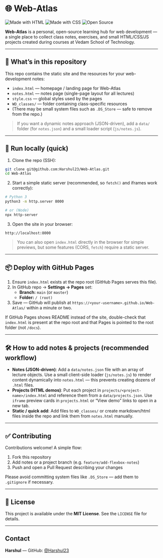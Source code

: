 # 🌐 Web-Atlas

![Made with HTML](https://img.shields.io/badge/Made%20With-HTML-orange)
![Made with CSS](https://img.shields.io/badge/Made%20With-CSS-blue)
![Open Source](https://img.shields.io/badge/Open%20Source-Yes-brightgreen)

**Web-Atlas** is a personal, open-source learning hub for web development — a single place to collect class notes, exercises, and small HTML/CSS/JS projects created during courses at Vedam School of Technology.

---

## 📂 What’s in this repository
This repo contains the static site and the resources for your web-development notes:
- `index.html` — homepage / landing page for Web-Atlas
- `notes.html` — notes page (single-page layout for all lectures)
- `style.css` — global styles used by the pages
- `WD_classes/` — folder containing class-specific resources
- (There may be small system files such as `.DS_Store` — safe to remove from the repo.)

> If you want a dynamic notes approach (JSON-driven), add a `data/` folder (for `notes.json`) and a small loader script (`js/notes.js`).

---

## 🚀 Run locally (quick)
1. Clone the repo (SSH):
```bash
git clone git@github.com:Harshul23/Web-Atlas.git
cd Web-Atlas
```

2. Start a simple static server (recommended, so `fetch()` and iframes work correctly):
```bash
# Python 3
python3 -m http.server 8000

# or (Node)
npx http-server
```

3. Open the site in your browser:
```
http://localhost:8000
```

> You can also open `index.html` directly in the browser for simple previews, but some features (CORS, `fetch`) require a static server.

---

## 📦 Deploy with GitHub Pages
1. Ensure `index.html` exists at the repo root (GitHub Pages serves this file).  
2. In GitHub repo → **Settings → Pages** set:  
   - **Branch:** `main` (or `master`)
   - **Folder:** `/ (root)`
3. Save — GitHub will publish at `https://<your-username>.github.io/Web-Atlas/` within a minute or two.

If GitHub Pages shows README instead of the site, double-check that `index.html` is present at the repo root and that Pages is pointed to the root folder (not `/docs`).

---

## 🛠 How to add notes & projects (recommended workflow)
- **Notes (JSON-driven)**: Add a `data/notes.json` file with an array of lecture objects. Use a small client-side loader (`js/notes.js`) to render content dynamically into `notes.html` — this prevents creating dozens of `.html` files.
- **Projects (HTML demos)**: Put each project in `projects/<project-name>/index.html` and reference them from a `data/projects.json`. Use `iframe` preview cards in `projects.html` or “View demo” links to open in a new tab.
- **Static / quick add**: Add files to `WD_classes/` or create markdown/html files inside the repo and link them from `notes.html` manually.

---

## ✅ Contributing
Contributions welcome! A simple flow:
1. Fork this repository
2. Add notes or a project branch (e.g. `feature/add-flexbox-notes`)
3. Push and open a Pull Request describing your changes

Please avoid committing system files like `.DS_Store` — add them to `.gitignore` if necessary.

---

## 📜 License
This project is available under the **MIT License**. See the `LICENSE` file for details.

---

## Contact
**Harshul** — GitHub: [@Harshul23](https://github.com/Harshul23)


